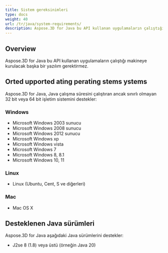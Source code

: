 ```yaml
---
title: Sistem gereksinimleri
type: docs
weight: 40
url: /tr/java/system-requirements/
description: Aspose.3D for Java bu API kullanan uygulamaların çalıştığı makineye kurulacak başka bir yazılım gerektirmez.
---
```

##  **Overview**
Aspose.3D for Java bu API kullanan uygulamaların çalıştığı makineye kurulacak başka bir yazılım gerektirmez.
##  **Orted upported ating perating stems ystems**
Aspose.3D for Java, Java çalışma süresini çalıştıran ancak sınırlı olmayan 32 bit veya 64 bit işletim sistemini destekler:
###  **Windows**
- Microsoft Windows 2003 sunucu
- Microsoft Windows 2008 sunucu
- Microsoft Windows 2012 sunucu
- Microsoft Windows xp
- Microsoft Windows vista
- Microsoft Windows 7
- Microsoft Windows 8, 8.1
- Microsoft Windows 10, 11
###  **Linux**
- Linux (Ubuntu, Cent, S ve diğerleri)
###  **Mac**
- Mac OS X
##  **Desteklenen Java sürümleri**
Aspose.3D for Java aşağıdaki Java sürümlerini destekler:

- J2se 8 (1.8) veya üstü (örneğin Java 20)


